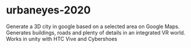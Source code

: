 # urbaneyes-2020

Generate a 3D city in google based on a selected area on Google Maps. 
Generates buildings, roads and plenty of details in an integrated VR world.
Works in unity with HTC Vive and Cybershoes 
